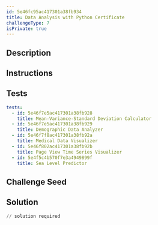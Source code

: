```yaml
---
id: 5e46fc95ac417301a38fb934
title: Data Analysis with Python Certificate
challengeType: 7
isPrivate: true
---
```


## Description
<section id='description'>

</section>

## Instructions
<section id='instructions'>

</section>

## Tests
<section id='tests'>

```yml
tests:
  - id: 5e46f7e5ac417301a38fb928
    title: Mean-Variance-Standard Deviation Calculator
  - id: 5e46f7e5ac417301a38fb929
    title: Demographic Data Analyzer
  - id: 5e46f7f8ac417301a38fb92a
    title: Medical Data Visualizer
  - id: 5e46f802ac417301a38fb92b
    title: Page View Time Series Visualizer
  - id: 5e4f5c4b570f7e3a4949899f
    title: Sea Level Predictor
```

</section>

## Challenge Seed
<section id='challengeSeed'>

</section>

## Solution
<section id='solution'>

```py
// solution required
```

</section>

